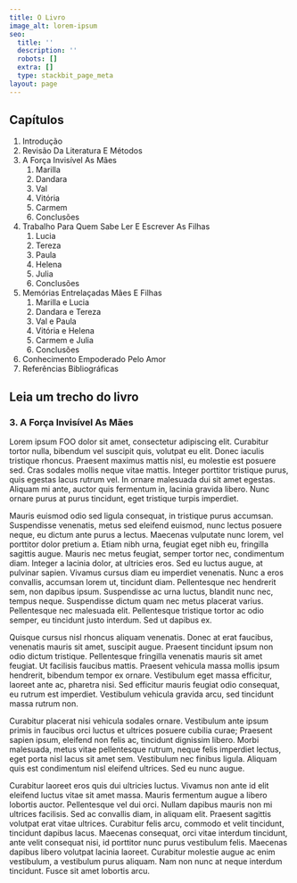 ```yaml
---
title: O Livro
image_alt: lorem-ipsum
seo:
  title: ''
  description: ''
  robots: []
  extra: []
  type: stackbit_page_meta
layout: page
---
```

## Capítulos

1.  Introdução
2.  Revisão Da Literatura E Métodos
3.  A Força Invisível As Mães
    1.  Marilla
    2.  Dandara
    3.  Val
    4.  Vitória
    5.  Carmem
    6.  Conclusões
4.  Trabalho Para Quem Sabe Ler E Escrever As Filhas
    1.  Lucia
    2.  Tereza
    3.  Paula
    4.  Helena
    5.  Julia
    6.  Conclusões
5.  Memórias Entrelaçadas Mães E Filhas
    1.  Marilla e Lucia
    2.  Dandara e Tereza
    3.  Val e Paula
    4.  Vitória e Helena
    5.  Carmem e Julia
    6.  Conclusões
6.  Conhecimento Empoderado Pelo Amor
7.  Referências Bibliográficas

## Leia um trecho do livro

### 3. A Força Invisível As Mães

Lorem ipsum FOO dolor sit amet, consectetur adipiscing elit. Curabitur tortor nulla, bibendum vel suscipit quis, volutpat eu elit. Donec iaculis tristique rhoncus. Praesent maximus mattis nisl, eu molestie est posuere sed. Cras sodales mollis neque vitae mattis. Integer porttitor tristique purus, quis egestas lacus rutrum vel. In ornare malesuada dui sit amet egestas. Aliquam mi ante, auctor quis fermentum in, lacinia gravida libero. Nunc ornare purus at purus tincidunt, eget tristique turpis imperdiet.

Mauris euismod odio sed ligula consequat, in tristique purus accumsan. Suspendisse venenatis, metus sed eleifend euismod, nunc lectus posuere neque, eu dictum ante purus a lectus. Maecenas vulputate nunc lorem, vel porttitor dolor pretium a. Etiam nibh urna, feugiat eget nibh eu, fringilla sagittis augue. Mauris nec metus feugiat, semper tortor nec, condimentum diam. Integer a lacinia dolor, at ultricies eros. Sed eu luctus augue, at pulvinar sapien. Vivamus cursus diam eu imperdiet venenatis. Nunc a eros convallis, accumsan lorem ut, tincidunt diam. Pellentesque nec hendrerit sem, non dapibus ipsum. Suspendisse ac urna luctus, blandit nunc nec, tempus neque. Suspendisse dictum quam nec metus placerat varius. Pellentesque nec malesuada elit. Pellentesque tristique tortor ac odio semper, eu tincidunt justo interdum. Sed ut dapibus ex.

Quisque cursus nisl rhoncus aliquam venenatis. Donec at erat faucibus, venenatis mauris sit amet, suscipit augue. Praesent tincidunt ipsum non odio dictum tristique. Pellentesque fringilla venenatis mauris sit amet feugiat. Ut facilisis faucibus mattis. Praesent vehicula massa mollis ipsum hendrerit, bibendum tempor ex ornare. Vestibulum eget massa efficitur, laoreet ante ac, pharetra nisi. Sed efficitur mauris feugiat odio consequat, eu rutrum est imperdiet. Vestibulum vehicula gravida arcu, sed tincidunt massa rutrum non.

Curabitur placerat nisi vehicula sodales ornare. Vestibulum ante ipsum primis in faucibus orci luctus et ultrices posuere cubilia curae; Praesent sapien ipsum, eleifend non felis ac, tincidunt dignissim libero. Morbi malesuada, metus vitae pellentesque rutrum, neque felis imperdiet lectus, eget porta nisl lacus sit amet sem. Vestibulum nec finibus ligula. Aliquam quis est condimentum nisl eleifend ultrices. Sed eu nunc augue.

Curabitur laoreet eros quis dui ultricies luctus. Vivamus non ante id elit eleifend luctus vitae sit amet massa. Mauris fermentum augue a libero lobortis auctor. Pellentesque vel dui orci. Nullam dapibus mauris non mi ultrices facilisis. Sed ac convallis diam, in aliquam elit. Praesent sagittis volutpat erat vitae ultrices. Curabitur felis arcu, commodo et velit tincidunt, tincidunt dapibus lacus. Maecenas consequat, orci vitae interdum tincidunt, ante velit consequat nisi, id porttitor nunc purus vestibulum felis. Maecenas dapibus libero volutpat lacinia laoreet. Curabitur molestie augue ac enim vestibulum, a vestibulum purus aliquam. Nam non nunc at neque interdum tincidunt. Fusce sit amet lobortis arcu.

